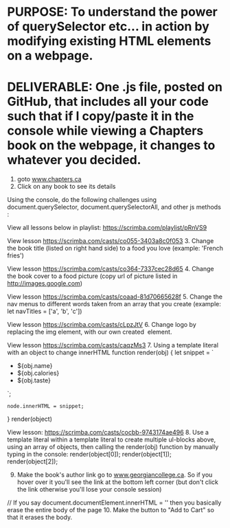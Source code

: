 # PURPOSE: To understand the power of querySelector etc... in action by modifying existing HTML elements on a webpage.
# DELIVERABLE: One .js file, posted on GitHub, that includes all your code such that if I copy/paste it in the console while viewing a Chapters book on the webpage, it changes to whatever you decided.

1. goto www.chapters.ca
2. Click on any book to see its details

Using the console, do the following challenges using document.querySelector, document.querySelectorAll, and other js methods :

View all lessons below in playlist: https://scrimba.com/playlist/pRnVS9

View lesson https://scrimba.com/casts/co055-3403a8c0f053
3. Change the book title (listed on right hand side) to a food you love (example: 'French fries')

View lesson https://scrimba.com/casts/co364-7337cec28d65
4. Change the book cover to a food picture (copy url of picture listed in http://images.google.com)

View lesson  https://scrimba.com/casts/coaad-81d70665628f
5. Change the nav menus to different words taken from an array that you create (example: let navTitles = ['a', 'b', 'c'])

View lesson  https://scrimba.com/casts/cLpzJtV
6. Change logo by replacing the img element, with our own created <img> element.

View lesson  https://scrimba.com/casts/caqzMs3
7. Using a template literal with an object to change innerHTML
function render(obj) {
   let snippet = `
   <ul>
    <li>${obj.name}</li>
    <li>${obj.calories}</li>
    <li>${obj.taste}</li>
   </ul>
   `;

	node.innerHTML = snippet;
}
render(object)

View lesson: https://scrimba.com/casts/cocbb-9743174ae496
8. Use a template literal within a template literal to create multiple ul-blocks above, using an array of objects, then calling the render(obj) function 
by manually typing in the console:
render(object[0]);
render(object[1]);
render(object[2]);


9. Make the book's author link go to www.georgiancollege.ca.  So if you hover over it you'll see the link at the bottom left corner (but don't click the link otherwise you'll lose your console session)

// If you say document.documentElement.innerHTML = '' then you basically erase the entire body of the page
10. Make the button to "Add to Cart" so that it erases the body.


